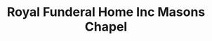 ---
title: "Royal Funderal Home Inc Masons Chapel"
url: /athens/royal-funderal-home-inc-masons-chapel/
shop: Bestattungen
---